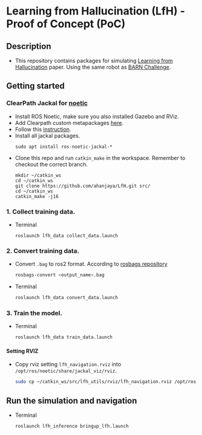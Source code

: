 # Learning from Hallucination (LfH) - Proof of Concept (PoC)

## Description
* This repository contains packages for simulating [Learning from Hallucination](https://www.cs.utexas.edu/~xiao/Research/LfH/LfH.html) paper. Using the same robot as [BARN Challenge](https://www.cs.utexas.edu/~xiao/BARN_Challenge/BARN_Challenge.html).

## Getting started
### ClearPath Jackal for [noetic](https://docs.ros.org/en/noetic/api/jackal_tutorials/html/index.html)
* Install ROS Noetic, make sure you also installed Gazebo and RViz.
* Add Clearpath custom metapackages [here](http://wiki.ros.org/ClearpathRobotics/Packages).
* Follow this [instruction](https://www.clearpathrobotics.com/assets/guides/noetic/jackal/simulation.html).
* Install all jackal packages.
    ```
    sudo apt install ros-noetic-jackal-*
    ```
* Clone this repo and run `catkin_make` in the workspace. Remember to checkout the correct branch.
    ```
    mkdir ~/catkin_ws
    cd ~/catkin_ws 
    git clone https://github.com/ahanjaya/LfH.git src/
    cd ~/catkin_ws
    catkin_make -j16
    ```

### 1. Collect training data.
- Terminal
    ```
    roslaunch lfh_data collect_data.launch
    ```

### 2. Convert training data.
- Convert `.bag` to ros2 format. According to [rosbags repository](https://gitlab.com/ternaris/rosbags)
    ```bash
    rosbags-convert <output_name>.bag
    ```

- Terminal
    ```bash
    roslaunch lfh_data convert_data.launch
    ```

### 3. Train the model.
- Terminal
    ```bash
    roslaunch lfh_data train_data.launch
    ```


#### **Setting RVIZ**
- Copy rviz setting `lfh_navigation.rviz` into `/opt/ros/noetic/share/jackal_viz/rviz`.
    ```bash
    sudo cp ~/catkin_ws/src/lfh_utils/rviz/lfh_navigation.rviz /opt/ros/noetic/share/jackal_viz/rviz
    ```

## Run the simulation and navigation
- Terminal
    ```bash
    roslaunch lfh_inference bringup_lfh.launch
    ```